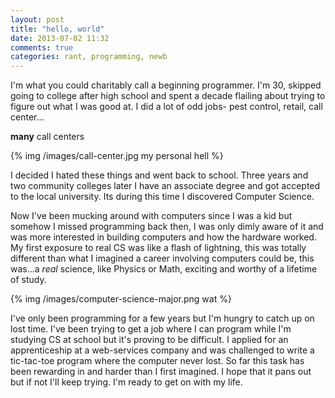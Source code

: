 ```yaml
---
layout: post
title: "hello, world"
date: 2013-07-02 11:32
comments: true
categories: rant, programming, newb
---
```


I'm what you could charitably call a beginning programmer. I'm 30, skipped going to 
college after high school and spent a decade flailing about trying to figure out
what I was good at. I did a lot of odd jobs- pest control, retail, call center...

**many** call centers

{% img /images/call-center.jpg my personal hell %}

I decided I hated these things and went back to school. Three years and two community 
colleges later I have an associate degree and got accepted to the local university.
Its during this time I discovered Computer Science. 

Now I've been mucking around with computers since I was a kid but somehow I missed programming back then, 
I was only dimly aware of it and was more interested in building computers and how the hardware worked. 
My first exposure to real CS was like a flash of lightning, this was totally different than
what I imagined a career involving computers could be, this was...a *real* science, like
Physics or Math, exciting and worthy of a lifetime of study.

{% img /images/computer-science-major.png wat %}

I've only been programming for a few years but I'm hungry to catch up on lost time. 
I've been trying to get a job where I can program while I'm studying CS at school but it's 
proving to be difficult. I applied for an apprenticeship at a web-services company 
and was challenged to write a tic-tac-toe program where the computer never lost. 
So far this task has been rewarding in and harder than I first imagined. 
I hope that it pans out but if not I'll keep trying. I'm ready to get on with my life.
